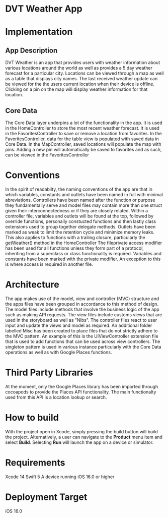 #  DVT Weather App

#  Implementation

##  App Description

DVT Weather is an app that provides users with weather information about various locations around the world as well as provides a 5 day weather forecast for a particular city.
Locations can be viewed through a map as well as a table that displays city names. The last received weather update can be viewed for the the users current location when their device is offline.
Clicking on a pin on the map will display weather information for that location.

##  Core Data

The Core Data layer underpins a lot of the functionality in the app. 
It is used in the HomeController to store the most recent weather forecast.
It is used in the FavoritesController to save or remove a location from favorites.
In the FavoritesController, data for the table view is populated with saved data in Core Data.
In the MapController, saved locations will populate the map with pins. Adding a new pin will automatically be saved to favorites and as such, can be viewed in the FavoritesController

#  Conventions

In the spirit of readabilty, the naming conventions of the app are that in which variables, constants and outlets have been named in full with minimal abreviations. 
Controllers have been named after the function or purpose they fundamentally serve and model files may contain more than one struct given their interconnectedness or if they are closely related.
Within a controller file, variables and outlets will be found at the top, followed by override functions, personally constucted functions and then lastly class extensions used to group together delegate methods.
Outlets have been marked as weak to limit the retention cycle and minimize memory leaks. This also applies to functions with a trailing closure, particularly the getWeather() method in the HomeController
The fileprivate access modifier has been used for all functions unless they form part of a protocol, inheriting from a superclass or class functionality is required.
Variables and constants have been marked with the private modifier. An exception to this is where access is required in another file.

#  Architecture

The app makes use of the model, view and controller (MVC) structure and the apps files have been grouped in accordance to this method of design.
The model files include methods that involve the business logic of the app such as making API requests. The view files include customs views that are used in the storyboard as well as "Nibs". The controller files react to user input and update the views and model as required.
An additional folder labelled Misc has been created to place files that do not strictly adhere to the MVC pattern. An example of this is the UIViewController extension file that is used to add functions that can be used across view controllers.
The singleton pattern is used in various instance particularly with the Core Data operations as well as with Google Places functions. 

#  Third Party Libraries
At the moment, only the Google Places library has been imported through cocoapods to provide the Places API functionality. The main functionalty used from this API is a location lookup or search.

#  How to build

With the project open in Xcode, simply pressing the build button will build the project.
Alternatively, a user can navigate to the **Product** menu item and select **Build**.
Selecting **Run** will launch the app on a device or simulator.

#  Requirements

Xcode 14
Swift 5
A device running iOS 16.0 or higher

#  Deployment Target

iOS 16.0

